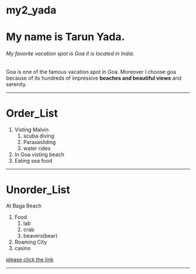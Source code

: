 # my2_yada
# My name is Tarun Yada.
###### My favorite vacation spot is Goa it is located in India.

Goa is one of the famous vacation spot in Goa. Moreover I choose goa because of its hundreds of impressive **beaches and beautiful views** and serenity.

---

# Order_List

1. Visting Malvin
    1. scuba diving
    2. Parasasliding
    3. water rides
2. In Goa visting beach
3. Eating sea food

---

# Unorder_List

At Baga Beach
1. Food
    1. lab
    3. crab
    2. beavers(bear)
2. Roaming City
3. casino

 [please click the link](MyStats.md)
***

